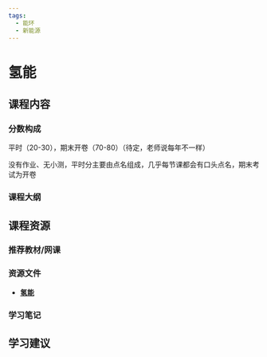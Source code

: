 ```yaml
---
tags:
  - 能环
  - 新能源
---
```


# 氢能

## 课程内容

### 分数构成

平时（20-30），期末开卷（70-80）（待定，老师说每年不一样）

没有作业、无小测，平时分主要由点名组成，几乎每节课都会有口头点名，期末考试为开卷


### 课程大纲



## 课程资源

### 推荐教材/网课

### 资源文件

- [**氢能**](https://pan.baidu.com/s/1ofEMDR5lRIK3vPQo3dmjMQ?pwd=4jb3)

### 学习笔记

## 学习建议










